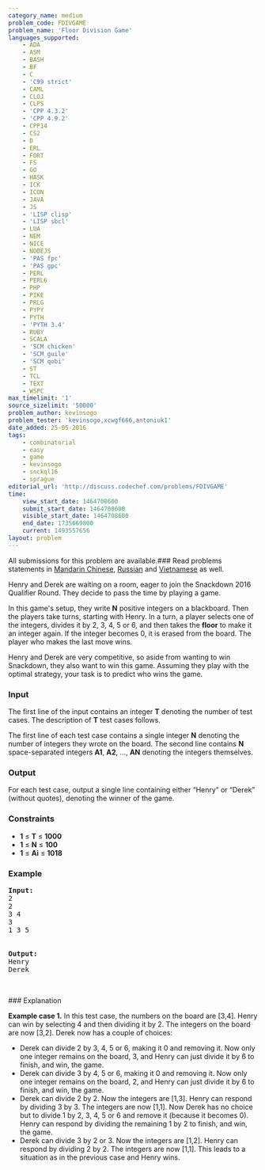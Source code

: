 ```yaml
---
category_name: medium
problem_code: FDIVGAME
problem_name: 'Floor Division Game'
languages_supported:
    - ADA
    - ASM
    - BASH
    - BF
    - C
    - 'C99 strict'
    - CAML
    - CLOJ
    - CLPS
    - 'CPP 4.3.2'
    - 'CPP 4.9.2'
    - CPP14
    - CS2
    - D
    - ERL
    - FORT
    - FS
    - GO
    - HASK
    - ICK
    - ICON
    - JAVA
    - JS
    - 'LISP clisp'
    - 'LISP sbcl'
    - LUA
    - NEM
    - NICE
    - NODEJS
    - 'PAS fpc'
    - 'PAS gpc'
    - PERL
    - PERL6
    - PHP
    - PIKE
    - PRLG
    - PYPY
    - PYTH
    - 'PYTH 3.4'
    - RUBY
    - SCALA
    - 'SCM chicken'
    - 'SCM guile'
    - 'SCM qobi'
    - ST
    - TCL
    - TEXT
    - WSPC
max_timelimit: '1'
source_sizelimit: '50000'
problem_author: kevinsogo
problem_tester: 'kevinsogo,xcwgf666,antoniuk1'
date_added: 25-05-2016
tags:
    - combinatorial
    - easy
    - game
    - kevinsogo
    - snckql16
    - sprague
editorial_url: 'http://discuss.codechef.com/problems/FDIVGAME'
time:
    view_start_date: 1464708600
    submit_start_date: 1464708600
    visible_start_date: 1464708600
    end_date: 1735669800
    current: 1493557656
layout: problem
---
```

All submissions for this problem are available.###  Read problems statements in [Mandarin Chinese](http://www.codechef.com/download/translated/SNCKQL16/mandarin/FDIVGAME.pdf), [Russian](http://www.codechef.com/download/translated/SNCKQL16/russian/FDIVGAME.pdf) and [Vietnamese](http://www.codechef.com/download/translated/SNCKQL16/vietnamese/FDIVGAME.pdf) as well.

Henry and Derek are waiting on a room, eager to join the Snackdown 2016 Qualifier Round. They decide to pass the time by playing a game.

In this game's setup, they write **N** positive integers on a blackboard. Then the players take turns, starting with Henry. In a turn, a player selects one of the integers, divides it by 2, 3, 4, 5 or 6, and then takes the **floor** to make it an integer again. If the integer becomes 0, it is erased from the board. The player who makes the last move wins.

Henry and Derek are very competitive, so aside from wanting to win Snackdown, they also want to win this game. Assuming they play with the optimal strategy, your task is to predict who wins the game.

### Input

The first line of the input contains an integer **T** denoting the number of test cases. The description of **T** test cases follows.

The first line of each test case contains a single integer **N** denoting the number of integers they wrote on the board. The second line contains **N** space-separated integers **A1**, **A2**, ..., **AN** denoting the integers themselves.

### Output

For each test case, output a single line containing either “Henry” or “Derek” (without quotes), denoting the winner of the game.

### Constraints

- **1** ≤ **T** ≤ **1000**
- **1** ≤ **N** ≤ **100**
- **1** ≤ **Ai** ≤ **1018**

### Example

<pre><b>Input:</b>
<tt>2
2
3 4
3
1 3 5
</tt>

<b>Output:</b>
<tt>Henry
Derek
</tt>

</pre>### Explanation
**Example case 1.** In this test case, the numbers on the board are \[3,4\]. Henry can win by selecting 4 and then dividing it by 2. The integers on the board are now \[3,2\]. Derek now has a couple of choices:

- Derek can divide 2 by 3, 4, 5 or 6, making it 0 and removing it. Now only one integer remains on the board, 3, and Henry can just divide it by 6 to finish, and win, the game.
- Derek can divide 3 by 4, 5 or 6, making it 0 and removing it. Now only one integer remains on the board, 2, and Henry can just divide it by 6 to finish, and win, the game.
- Derek can divide 2 by 2. Now the integers are \[1,3\]. Henry can respond by dividing 3 by 3. The integers are now \[1,1\]. Now Derek has no choice but to divide 1 by 2, 3, 4, 5 or 6 and remove it (because it becomes 0). Henry can respond by dividing the remaining 1 by 2 to finish, and win, the game.
- Derek can divide 3 by 2 or 3. Now the integers are \[1,2\]. Henry can respond by dividing 2 by 2. The integers are now \[1,1\]. This leads to a situation as in the previous case and Henry wins.
